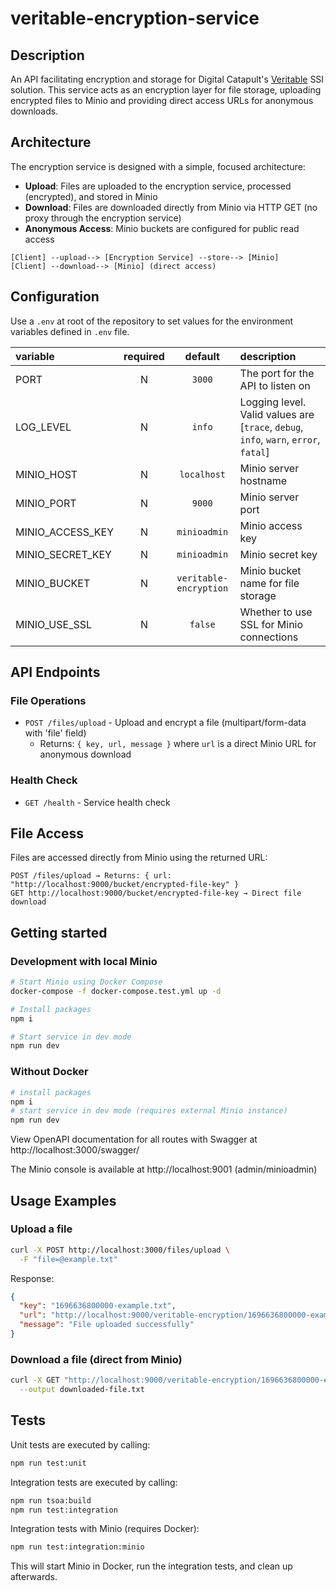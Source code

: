 # veritable-encryption-service

## Description

An API facilitating encryption and storage for Digital Catapult's [Veritable](https://github.com/digicatapult/veritable-documentation) SSI solution. This service acts as an encryption layer for file storage, uploading encrypted files to Minio and providing direct access URLs for anonymous downloads.

## Architecture

The encryption service is designed with a simple, focused architecture:

- **Upload**: Files are uploaded to the encryption service, processed (encrypted), and stored in Minio
- **Download**: Files are downloaded directly from Minio via HTTP GET (no proxy through the encryption service)
- **Anonymous Access**: Minio buckets are configured for public read access

```
[Client] --upload--> [Encryption Service] --store--> [Minio]
[Client] --download--> [Minio] (direct access)
```

## Configuration

Use a `.env` at root of the repository to set values for the environment variables defined in `.env` file.

| variable           | required | default                 | description                                                                          |
| :----------------- | :------: | :---------------------: | :----------------------------------------------------------------------------------- |
| PORT               |    N     | `3000`                  | The port for the API to listen on                                                    |
| LOG_LEVEL          |    N     | `info`                  | Logging level. Valid values are [`trace`, `debug`, `info`, `warn`, `error`, `fatal`] |
| MINIO_HOST         |    N     | `localhost`             | Minio server hostname                                                                |
| MINIO_PORT         |    N     | `9000`                  | Minio server port                                                                    |
| MINIO_ACCESS_KEY   |    N     | `minioadmin`            | Minio access key                                                                     |
| MINIO_SECRET_KEY   |    N     | `minioadmin`            | Minio secret key                                                                     |
| MINIO_BUCKET       |    N     | `veritable-encryption`  | Minio bucket name for file storage                                                   |
| MINIO_USE_SSL      |    N     | `false`                 | Whether to use SSL for Minio connections                                            |

## API Endpoints

### File Operations

- `POST /files/upload` - Upload and encrypt a file (multipart/form-data with 'file' field)
  - Returns: `{ key, url, message }` where `url` is a direct Minio URL for anonymous download

### Health Check

- `GET /health` - Service health check

## File Access

Files are accessed directly from Minio using the returned URL:

```
POST /files/upload → Returns: { url: "http://localhost:9000/bucket/encrypted-file-key" }
GET http://localhost:9000/bucket/encrypted-file-key → Direct file download
```

## Getting started

### Development with local Minio

```sh
# Start Minio using Docker Compose
docker-compose -f docker-compose.test.yml up -d

# Install packages
npm i

# Start service in dev mode
npm run dev
```

### Without Docker
```sh
# install packages
npm i
# start service in dev mode (requires external Minio instance)
npm run dev
```

View OpenAPI documentation for all routes with Swagger at http://localhost:3000/swagger/

The Minio console is available at http://localhost:9001 (admin/minioadmin)

## Usage Examples

### Upload a file

```bash
curl -X POST http://localhost:3000/files/upload \
  -F "file=@example.txt"
```

Response:
```json
{
  "key": "1696636800000-example.txt",
  "url": "http://localhost:9000/veritable-encryption/1696636800000-example.txt",
  "message": "File uploaded successfully"
}
```

### Download a file (direct from Minio)

```bash
curl -X GET "http://localhost:9000/veritable-encryption/1696636800000-example.txt" \
  --output downloaded-file.txt
```

## Tests

Unit tests are executed by calling:

```sh
npm run test:unit
```

Integration tests are executed by calling:

```sh
npm run tsoa:build
npm run test:integration
```

Integration tests with Minio (requires Docker):

```sh
npm run test:integration:minio
```

This will start Minio in Docker, run the integration tests, and clean up afterwards.
